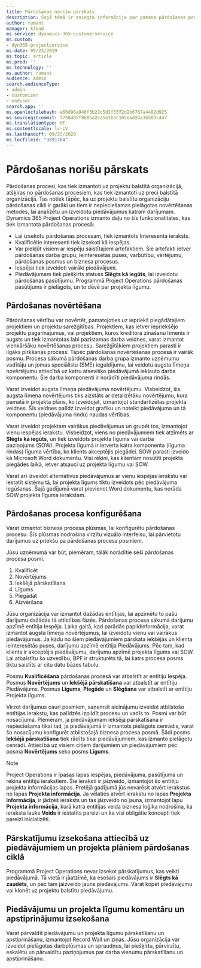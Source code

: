 ```yaml
---
title: Pārdošanas norišu pārskats
description: Šajā tēmā ir sniegta informācija par pamata pārdošanas procesiem.
author: rumant
manager: kfend
ms.service: dynamics-365-customerservice
ms.custom:
- dyn365-projectservice
ms.date: 09/23/2019
ms.topic: article
ms.prod: ''
ms.technology: ''
ms.author: rumant
audience: Admin
search.audienceType:
- admin
- customizer
- enduser
search.app: ''
ms.openlocfilehash: e66d96a940f3b22d5d1f3372d2b6767a4482d925
ms.sourcegitcommit: 7750485f8685a2ca5e1b3c165ead24a3b583c447
ms.translationtype: HT
ms.contentlocale: lv-LV
ms.lasthandoff: 09/25/2020
ms.locfileid: "3891764"
---
```

# <a name="sales-processes-overview"></a>Pārdošanas norišu pārskats

Pārdošanas procesi, kas tiek izmantoti uz projektu balstītā organizācijā, atšķiras no pārdošanas procesiem, kas tiek izmantoti uz preci balstītā organizācijā. Tas notiek tāpēc, ka uz projektu balstītu organizāciju pārdošanas cikli ir garāki un tiem ir nepieciešamas pielāgotas novērtēšanas metodes, lai analizētu un izveidotu piedāvājumus katram darījumam. Dynamics 365 Project Operations izmanto daļu no šīs funkcionalitātes, kas tiek izmantota pārdošanas procesā:

- Lai izsekotu pārdošanas procesam, tiek izmantots Interesenta ieraksts.
- Kvalificētie interesenti tiek izsekoti kā iespējas.
- Var piekļūt visiem ar iespēju saistītajiem artefaktiem. Šie artefakti ietver pārdošanas darba grupu, ieinteresētās puses, varbūtību, vērtējumu, pārdošanas posmus un biznesa procesus.
- Iespējai tiek izveidoti vairāki piedāvājumi.
- Piedāvājumam tiek piešķirts statuss **Slēgts kā iegūts**, lai izveidotu pārdošanas pasūtījumu. Programmā Project Operations pārdošanas pasūtījums ir pielāgots, un to dēvē par projekta līgumu.

## <a name="estimate-a-sale"></a>Pārdošanas novērtēšana
Pārdošanas vērtību var novērtēt, pamatojoties uz iepriekš piegādātajiem projektiem un projektu sarežģītības. Projektiem, kas ietver iepriekšējo projektu pagarinājumus, vai projektiem, kuros kreditora zināšanu līmenis ir augsts un tiek izmantotas labi pazīstamas darba veidnes, varat izmantot vienkāršāku novērtēšanas procesu. Sarežģītākiem projektiem parasti ir ilgāks pirkšanas process. Tāpēc pārdošanas novērtēšanas procesā ir vairāk posmu. Procesa sākumā pārdošanas darba grupa izmanto uzņēmumu vadītāju un jomas speciālistu (SME) ieguldījumu, lai veidotu augsta līmeņa novērtējumu attiecībā uz katru atsevišķo piedāvājumā iekļauto darba komponentu. Šie darba komponenti ir norādīti piedāvājuma rindās. 

Varat izveidot augsta līmeņa piedāvājuma novērtējumu. Visbeidzot, šis augsta līmeņa novērtējums tiks aizstāts ar detalizētāku novērtējumu, kura pamatā ir projekta plāns, ko izveidojat, izmantojot standartizētas projekta veidnes. Šīs veidnes palīdz izveidot grafiku un noteikt piedāvājuma un tā komponentu (piedāvājuma rindu) naudas vērtības. 

Varat izveidot projektam vairākus piedāvājumus un grupēt tos, izmantojot vienu iespējas ierakstu. Visbeidzot, viens no piedāvājumiem tiek atzīmēts ar **Slēgts kā iegūts**, un tiek izveidots projekta līgums vai darba paziņojums (SOW). Projekta līgumā ir ietverta katra komponenta (līguma rindas) līguma vērtība, ko klients akceptējis piegādei. SOW parasti izveido kā Microsoft Word dokumentu. Visi rēķini, kas klientam nosūtīti projekta piegādes laikā, ietver atsauci uz projekta līgumu vai SOW.

Varat arī izveidot alternatīvus piedāvājumus ar vienu iespējas ierakstu vai iestatīt sistēmu tā, lai projekta līgums tiktu izveidots pēc piedāvājuma iegūšanas. Šajā gadījumā varat pievienot Word dokumentu, kas norāda SOW projekta līguma ierakstam.

## <a name="configure-the-sales-process"></a>Pārdošanas procesa konfigurēšana
Varat izmantot biznesa procesa plūsmas, lai konfigurētu pārdošanas procesu. Šīs plūsmas nodrošina virzītu vizuālo interfeisu, lai pārvietotu darījumus uz priekšu pa pārdošanas procesa posmiem.

Jūsu uzņēmumā var būt, piemēram, tālāk norādītie seši pārdošanas procesa posmi.

1. Kvalificēt
2. Novērtējums
3. Iekšējā pārskatīšana
4. Līgums
5. Piegādāt
6. Aizvēršana
 
Jūsu organizācija var izmantot dažādas entītijas, lai apzīmētu to pašu darījumu dažādās tā attīstības fāzēs. Pārdošanas procesa sākumā darījumu apzīmē entītija Iespēja. Laika gaitā, kad parādās papildinformācija, varat izmantot augsta līmeņa novērtējumus, lai izveidotu vienu vai vairākus piedāvājumus. Ja kādu no šiem piedāvājumiem pārskata iekšējās un klienta ieinteresētās puses, darījumu apzīmē entītija Piedāvājums. Pēc tam, kad klients ir akceptējis piedāvājumu, darījumu apzīmē projekta līgums vai SOW. Lai atbalstītu šo uzvedību, BPF ir strukturēts tā, lai katrs procesa posms tiktu saistīts ar citu datu bāzes tabulu.

Posmu **Kvalificēšana** pārdošanas procesā var atbalstīt ar entītiju Iespēja. Posmus **Novērtējums** un **Iekšējā pārskatīšana** var atbalstīt ar entītiju Piedāvājums. Posmus **Līgums**, **Piegāde** un **Slēgšana** var atbalstīt ar entītiju Projekta līgums.

Virzot darījumus cauri posmiem, saņemsit aicinājumu izveidot atbilstošo entītijas ierakstu, kas palīdzēs izpildīt procesu un vadīs to. Posmi var būt nosacījuma. Piemēram, ja piedāvājumam iekšēja pārskatīšana ir nepieciešama tikai tad, ja piedāvājumā ir izmantots pielāgots cenrādis, varat šo nosacījumu konfigurēt atbilstošajā biznesa procesa posmā. Šādi posms **Iekšējā pārskatīšana** tiek rādīts tikai piedāvājumiem, kas izmanto pielāgotu cenrādi. Attiecībā uz visiem citiem darījumiem un piedāvājumiem pēc posma **Novērtējums** seko posms **Līgums**.

> [!NOTE]
> Project Operations ir īpašas lapas iespējas, piedāvājuma, pasūtījuma un rēķina entitīju ierakstiem. Šie ieraksti ir jāizveido, izmantojot šo entītiju projekta informācijas lapas. Pretējā gadījumā jūs nevarēsit atvērt ierakstus no lapas **Projekta informācija**. Ja vēlaties atvērt ierakstu no lapas **Projekta informācija**, ir jādzēš ieraksts un tas jāizveido no jauna, izmantojot lapu **Projekta informācija**, kurā katra entitījas veida biznesa loģika nodrošina, ka ieraksta lauks **Veids** ir iestatīts pareizi un ka visi obligātie koncepti tiek pareizi inicializēti.


## <a name="track-revisions-to-quotes-and-project-plans-in-the-sales-cycle"></a>Pārskatījumu izsekošana attiecībā uz piedāvājumiem un projekta plāniem pārdošanas ciklā
Programmā Project Operations nevar izsekot pārskatījumus, kas veikti piedāvājumā. Tā vietā ir jāatzīmē, ka esošais piedāvājums ir **Slēgts kā zaudēts**, un pēc tam jāizveido jauns piedāvājums. Varat kopēt piedāvājumu vai klonēt uz projektu balstītu piedāvājumu.

## <a name="track-comments-and-approvals-of-quotes-and-project-contracts"></a>Piedāvājumu un projekta līgumu komentāru un apstiprinājumu izsekošana
Varat pārvaldīt piedāvājumu un projekta līgumu pārskatīšanu un apstiprināšanu, izmantojot Record Wall un ziņas. Jūsu organizācija var izveidot pielāgotas darbplūsmas un spraudņus, lai piešķirtu, pārvirzītu, eskalētu un pārvaldītu paziņojumus par darba vienumu pārskatīšanu un apstiprināšanu.
